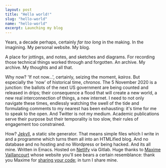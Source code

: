 ```yaml
---
layout: post
title: "Hello world!"
slug: "hello-world"
name: "hello-world"
excerpt: Launching my blog
---
```


Years, a decade perhaps, certainly *far too long* in the making. In
the imagining. My personal website. My blog.

A place for jottings, and notes, and sketches and diagrams. For
recording those technical things worked through and forgotten. An
archive. My archive. My thoughts and all that.

Why now? 'If not now...', certainly, seizing the moment, *kairos*. But
especially the 'now' of historical time, *chronos*. The 5 November
2020 is a junction: the ballots of the next US government are being
counted and released in drips; their consequence a flood that will
create a new world, a new real interconnection of things, a new
internet. I need to not only navigate these times, endlessly watching
the swell of the tide and formulating comments to my nearest has been
exhausting: it's time for me to speak to the open. And Twitter is not
my medium. Academic publications serve their purpose but their
temporality is too slow, their rules of engagement too constrained.

How? <a target="_blank" rel="noopener"
href="https://jekyllrb.com/">Jekyll</a>, a static site generator. That
means simple files which I write in and a programme which turns them
all into an HTMLified blog. And no database and no hosting and no
Wordpress or being hacked. And its all mine. Written in Emacs. Hosted
on <a target="_blank" rel="noopener"
href="https://www.netlify.com/">Netlify</a> via Gitlab. Huge thanks to
<a target="_blank" rel="noopener"
href="https://maximevaillancourt.com/"> Maxime Vaillancourt</a> whose
website you'll see bears a certain resemblance: thank you Maxime for
<a target="_blank" rel="noopener"
href="https://github.com/maximevaillancourt/maximevaillancourt.com">
sharing your code</a>; in turn I share mine.
